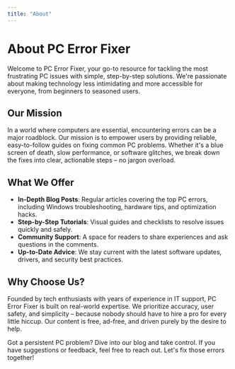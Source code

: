 ```yaml
---
title: "About"
---
```


# About PC Error Fixer

Welcome to PC Error Fixer, your go-to resource for tackling the most frustrating PC issues with simple, step-by-step solutions. We're passionate about making technology less intimidating and more accessible for everyone, from beginners to seasoned users.

## Our Mission

In a world where computers are essential, encountering errors can be a major roadblock. Our mission is to empower users by providing reliable, easy-to-follow guides on fixing common PC problems. Whether it's a blue screen of death, slow performance, or software glitches, we break down the fixes into clear, actionable steps – no jargon overload.

## What We Offer

- **In-Depth Blog Posts**: Regular articles covering the top PC errors, including Windows troubleshooting, hardware tips, and optimization hacks.
- **Step-by-Step Tutorials**: Visual guides and checklists to resolve issues quickly and safely.
- **Community Support**: A space for readers to share experiences and ask questions in the comments.
- **Up-to-Date Advice**: We stay current with the latest software updates, drivers, and security best practices.

## Why Choose Us?

Founded by tech enthusiasts with years of experience in IT support, PC Error Fixer is built on real-world expertise. We prioritize accuracy, user safety, and simplicity – because nobody should have to hire a pro for every little hiccup. Our content is free, ad-free, and driven purely by the desire to help.

Got a persistent PC problem? Dive into our blog and take control. If you have suggestions or feedback, feel free to reach out. Let's fix those errors together!